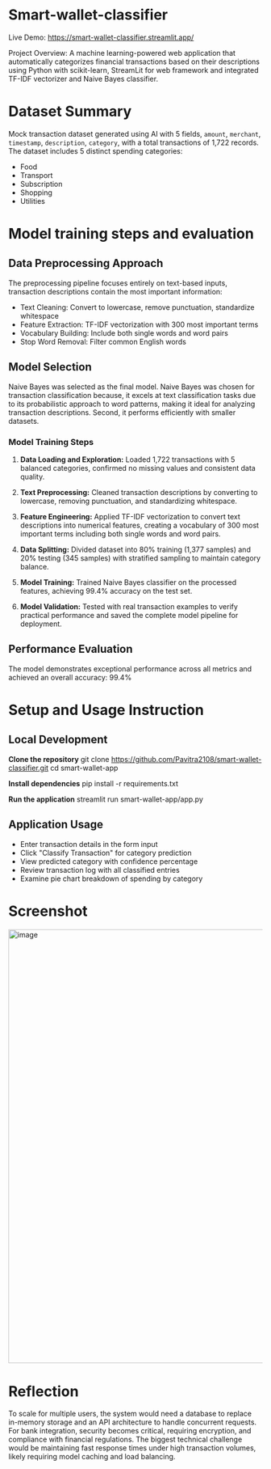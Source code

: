# Smart-wallet-classifier

Live Demo: https://smart-wallet-classifier.streamlit.app/ 

Project Overview: A machine learning-powered web application that automatically categorizes financial transactions based on their descriptions using Python with scikit-learn, StreamLit for web framework and integrated TF-IDF vectorizer and Naive Bayes classifier.

# Dataset Summary
Mock transaction dataset generated using AI with 5 fields, `amount`, `merchant`, `timestamp`, `description`, `category`, with a total transactions of 1,722 records. The dataset includes 5 distinct spending categories:
- Food
- Transport
- Subscription
- Shopping 
- Utilities

# Model training steps and evaluation
## Data Preprocessing Approach
The preprocessing pipeline focuses entirely on text-based inputs, transaction descriptions contain the most important information:

- Text Cleaning: Convert to lowercase, remove punctuation, standardize whitespace
- Feature Extraction: TF-IDF vectorization with 300 most important terms
- Vocabulary Building: Include both single words and word pairs
- Stop Word Removal: Filter common English words

## Model Selection
Naive Bayes was selected as the final model. Naive Bayes was chosen for transaction classification because, it excels at text classification tasks due to its probabilistic approach to word patterns, making it ideal for analyzing transaction descriptions. Second, it performs efficiently with smaller datasets.

### Model Training Steps

1. **Data Loading and Exploration:** Loaded 1,722 transactions with 5 balanced categories, confirmed no missing values and consistent data quality.

2. **Text Preprocessing:** Cleaned transaction descriptions by converting to lowercase, removing punctuation, and standardizing whitespace.

3. **Feature Engineering:** Applied TF-IDF vectorization to convert text descriptions into numerical features, creating a vocabulary of 300 most important terms including both single words and word pairs.

4. **Data Splitting:** Divided dataset into 80% training (1,377 samples) and 20% testing (345 samples) with stratified sampling to maintain category balance.

5. **Model Training:** Trained Naive Bayes classifier on the processed features, achieving 99.4% accuracy on the test set.

6. **Model Validation:** Tested with real transaction examples to verify practical performance and saved the complete model pipeline for deployment.

## Performance Evaluation
The model demonstrates exceptional performance across all metrics and achieved an overall accuracy: 99.4%

# Setup and Usage Instruction
## Local Development
**Clone the repository**
git clone https://github.com/Pavitra2108/smart-wallet-classifier.git
cd smart-wallet-app

**Install dependencies**
pip install -r requirements.txt

**Run the application**
streamlit run smart-wallet-app/app.py

## Application Usage
- Enter transaction details in the form input
- Click "Classify Transaction" for category prediction
- View predicted category with confidence percentage
- Review transaction log with all classified entries
- Examine pie chart breakdown of spending by category

# Screenshot
  <img width="1810" height="858" alt="image" src="https://github.com/user-attachments/assets/313ce2f9-b023-41de-b07c-09985b110167" />

# Reflection
To scale for multiple users, the system would need a database to replace in-memory storage and an API architecture to handle concurrent requests. For bank integration, security becomes critical, requiring encryption, and compliance with financial regulations. The biggest technical challenge would be maintaining fast response times under high transaction volumes, likely requiring model caching and load balancing.

